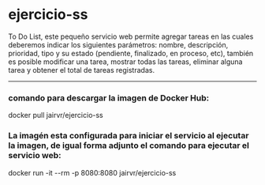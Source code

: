 # ejercicio-ss

To Do List, este pequeño servicio web permite agregar tareas en las cuales deberemos indicar los siguientes parámetros: nombre, descripción,  prioridad, tipo y su estado (pendiente, finalizado, en proceso, etc), también es posible modificar una tarea, mostrar todas las tareas, eliminar alguna tarea y obtener el total de tareas registradas.

***
### comando para descargar la imagen de Docker Hub: 
docker pull jairvr/ejercicio-ss
### La imagén esta configurada para iniciar el servicio al ejecutar la imagen, de igual forma adjunto el comando para ejecutar el servicio web: 
docker run -it --rm -p 8080:8080 jairvr/ejercicio-ss
